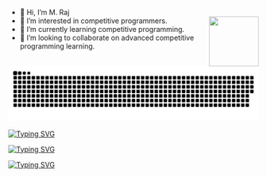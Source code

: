 - 👋 Hi, I’m M. Raj
- 👀 I’m interested in competitive programmers. <img align="right" width="100" height="100" radius = "20px" src="http://www.fillmurray.com/100/100">
- 🌱 I’m currently learning competitive programming.
- 💞️ I’m looking to collaborate on advanced competitive programming learning.


<!---
Programmer1245/Programmer1245 is a ✨ special ✨ repository because its `README.md` (this file) appears on your GitHub profile.
You can click the Preview link to take a look at your changes.
--->


<img src = "https://github.com/Programmer1245/Programmer1245/blob/output/github-contribution-grid-snake-dark.svg" />



[![Typing SVG](https://readme-typing-svg.demolab.com?font=Arial+Black&weight=900&size=60&duration=3500&pause=1500&color=28F71A&multiline=true&width=1375&height=80&lines=ASSALAMUALAIKUM++++WARAHMATULLAH)](https://git.io/typing-svg)

[![Typing SVG](https://readme-typing-svg.demolab.com?font=Verdana&size=60&duration=4000&pause=1700&color=28F71A&width=1200&height=100&lines=ASSALAMUALAIKUM++WARAHMATULLAH)](https://git.io/typing-svg)

[![Typing SVG](https://readme-typing-svg.demolab.com?font=Arial+Black&size=60&duration=4000&pause=1700&color=28F71A&center=true&vCenter=true&width=1350&height=100&lines=ASSALAMUALAIKUM++WARAHMATULLAH)](https://git.io/typing-svg)
